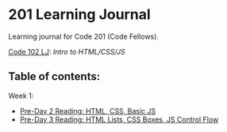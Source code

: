 # 201 Learning Journal
Learning journal for Code 201 (Code Fellows). 

[Code 102 LJ](https://github.com/svakam/learning-journal): _Intro to HTML/CSS/JS_

## Table of contents: 

Week 1:

- [Pre-Day 2 Reading: HTML, CSS, Basic JS](w1d2.md)
- [Pre-Day 3 Reading: HTML Lists, CSS Boxes, JS Control Flow](w1d3.md)